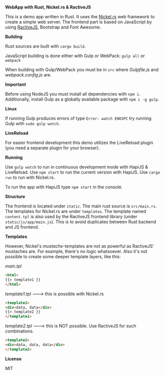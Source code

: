 **WebApp with Rust, Nickel.rs & RactiveJS**

This is a demo app written in Rust. It uses the <a href="http://nickel.rs/" target="_blank">Nickel.rs</a> web framework to create a simple web server.
The frontend part is based on JavaScript by using <a href="http://www.ractivejs.org/" target="_blank">RactiveJS</a>, Bootstrap and Font Awesome.

**Building**

Rust sources are built with `cargo build`.

JavaScript building is done either with Gulp or WebPack: `gulp all` or `webpack`

When building with Gulp/WebPack you must be in `src` where *Gulpfile.js* and *webpack.config.js* are.

**Important**

Before using NodeJS you must install all dependencies with `npm i`.
Additionally, install Gulp as a globally available package with `npm i -g gulp`.

**Linux**

If running Gulp produces errors of type `Error: watch ENOSPC` try running Gulp with `sudo gulp watch`.

**LiveReload**

For easier frontend development this demo utilizes the LiveReload plugin (you need a separate plugin for your browser).

**Running**

Use `gulp watch` to run in continuous development mode with HapiJS & LiveReload.
Use `npm start` to run the current version with HapiJS.
Use `cargo run` to run with Nickel.rs.


To run the app with HapiJS type `npm start` in the console.


**Structure**

The frontend is located under `static`. The main rust source is `src/main.rs`. The
templates for Nickel.rs are under `templates`. The template named `content.tpl` is also used by the
RactiveJS frontend library (under `static/js/app/main.js`). This is to avoid duplicates between Rust backend
and JS frontend.

**Templates**

However, Nickel's *mustache*-templates are not as powerful as RactiveJS' mustaches are. For example, there's
no logic whatsoever. Also it's not possible to create some deeper template layers, like this:

*main.tpl*

```html
<html>
{{> template1 }}
</html>
```

*template1.tpl*    ---> this is possible with Nickel.rs

```html
<template1>
<div>data, data</div>
{{> template2 }}
</template1>
```

*template2.tpl*   ---> this is NOT possible. Use RactiveJS for such combinations.

```html
<template2>
<div>data, data, data</div>
</template2>
```

**License**

MIT